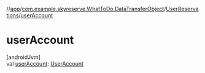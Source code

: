 //[app](../../../index.md)/[com.example.skyreserve.WhatToDo.DataTransferObject](../index.md)/[UserReservations](index.md)/[userAccount](user-account.md)

# userAccount

[androidJvm]\
val [userAccount](user-account.md): [UserAccount](../../com.example.skyreserve.database.room.entity/-user-account/index.md)
